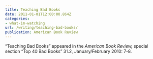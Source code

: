 ```yaml
---
title: Teaching Bad Books
date: 2011-01-01T12:00:00.864Z
categories: 
- what-im-watching
url: /writing/teaching-bad-books/
publication: American Book Review
---
```

“Teaching Bad Books” appeared in the <em>American Book Review,</em> special section “Top 40 Bad Books” 31.2, January/February 2010: 7-8.
